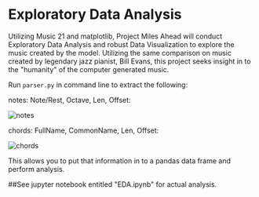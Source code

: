 # Exploratory Data Analysis

Utilizing Music 21 and matplotlib, Project Miles Ahead will conduct Exploratory Data Analysis and robust Data Visualization to explore the music created by the model.  Utilizing the same comparison on music created by legendary jazz pianist, Bill Evans, this project seeks insight in to the "humanity" of the computer generated music.

Run `parser.py` in command line to extract the following:

notes: Note/Rest, Octave, Len, Offset:

![notes](https://github.com/Mithers/Portfolio/blob/master/Project%20Miles%20Ahead/Assets/notes.png)

chords: FullName, CommonName, Len, Offset:

![chords](https://github.com/Mithers/Portfolio/blob/master/Project%20Miles%20Ahead/Assets/chords.png)

This allows you to put that information in to a pandas data frame and perform analysis.

##See jupyter notebook entitled "EDA.ipynb" for actual analysis.